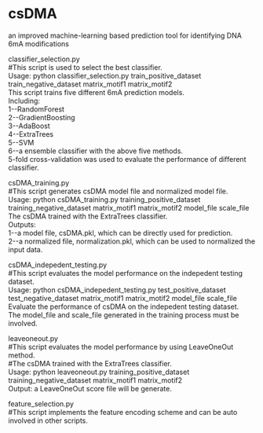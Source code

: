 # csDMA
an improved machine-learning based prediction tool for identifying DNA 6mA modifications<br>

classifier_selection.py<br>
#This script is used to select the best classifier.<br>
Usage: python classifier_selection.py train_positive_dataset train_negative_dataset matrix_motif1 matrix_motif2<br>
This script trains five different 6mA prediction models.<br>
Including:<br>
     1--RandomForest<br>
     2--GradientBoosting<br>
     3--AdaBoost<br>
     4--ExtraTrees<br>
     5--SVM<br>
     6--a ensemble classifier with the above five methods. <br>
5-fold cross-validation was used to evaluate the performance of different classifier.<br>

csDMA_training.py<br>
#This script generates csDMA model file and normalized model file.<br>
Usage: python csDMA_training.py training_positive_dataset training_negative_dataset matrix_motif1 matrix_motif2 model_file scale_file<br>
The csDMA trained with the ExtraTrees classifier.<br>
Outputs:<br>
     1--a model file, csDMA.pkl, which can be directly used for prediction.<br>
     2--a normalized file, normalization.pkl, which can be used to normalized the input data.<br>

csDMA_indepedent_testing.py<br>
#This script evaluates the model performance on the indepedent testing dataset.<br>
Usage: python csDMA_indepedent_testing.py test_positive_dataset test_negative_dataset matrix_motif1 matrix_motif2 model_file scale_file<br>
Evaluate the performance of csDMA on the indepedent testing dataset.<br>
The model_file and scale_file generated in the training process must be involved.<br>

leaveoneout.py<br>
#This script evaluates the model performance by using LeaveOneOut method.<br>
#The csDMA trained with the ExtraTrees classifier.<br>
Usage: python leaveoneout.py training_positive_dataset training_negative_dataset matrix_motif1 matrix_motif2<br>
Output: a LeaveOneOut score file will be generate.<br>

feature_selection.py<br>
#This script implements the feature encoding scheme and can be auto involved in other scripts.<br>

